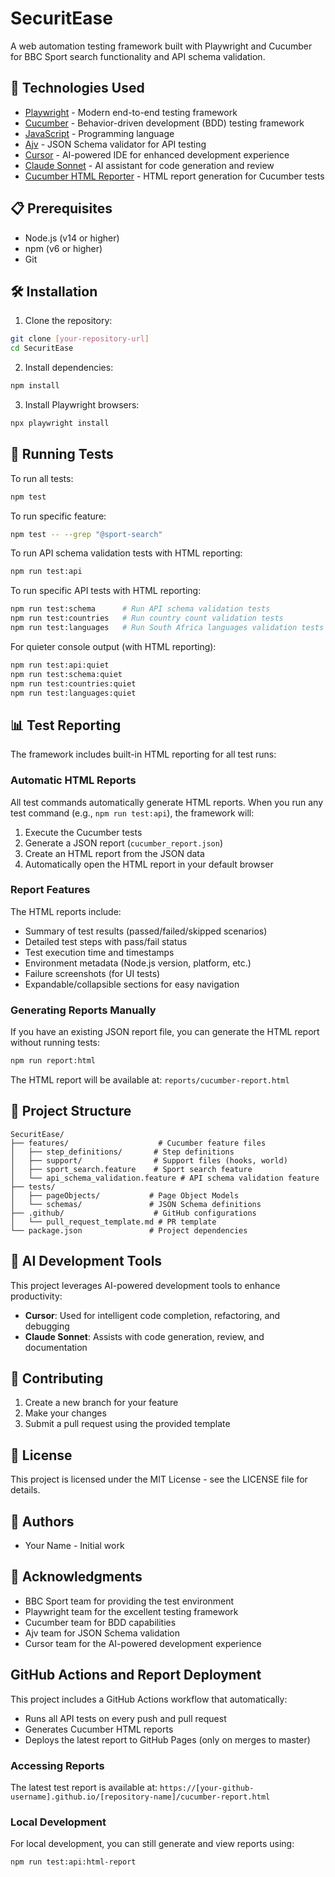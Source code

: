 # SecuritEase

A web automation testing framework built with Playwright and Cucumber for BBC Sport search functionality and API schema validation.

## 🚀 Technologies Used

- [Playwright](https://playwright.dev/) - Modern end-to-end testing framework
- [Cucumber](https://cucumber.io/) - Behavior-driven development (BDD) testing framework
- [JavaScript](https://developer.mozilla.org/en-US/docs/Web/JavaScript) - Programming language
- [Ajv](https://ajv.js.org/) - JSON Schema validator for API testing
- [Cursor](https://cursor.sh/) - AI-powered IDE for enhanced development experience
- [Claude Sonnet](https://www.anthropic.com/claude) - AI assistant for code generation and review
- [Cucumber HTML Reporter](https://github.com/gkushang/cucumber-html-reporter) - HTML report generation for Cucumber tests

## 📋 Prerequisites

- Node.js (v14 or higher)
- npm (v6 or higher)
- Git

## 🛠️ Installation

1. Clone the repository:

```bash
git clone [your-repository-url]
cd SecuritEase
```

2. Install dependencies:

```bash
npm install
```

3. Install Playwright browsers:

```bash
npx playwright install
```

## 🧪 Running Tests

To run all tests:

```bash
npm test
```

To run specific feature:

```bash
npm test -- --grep "@sport-search"
```

To run API schema validation tests with HTML reporting:

```bash
npm run test:api
```

To run specific API tests with HTML reporting:

```bash
npm run test:schema      # Run API schema validation tests
npm run test:countries   # Run country count validation tests
npm run test:languages   # Run South Africa languages validation tests
```

For quieter console output (with HTML reporting):

```bash
npm run test:api:quiet
npm run test:schema:quiet
npm run test:countries:quiet
npm run test:languages:quiet
```

## 📊 Test Reporting

The framework includes built-in HTML reporting for all test runs:

### Automatic HTML Reports

All test commands automatically generate HTML reports. When you run any test command (e.g., `npm run test:api`), the framework will:

1. Execute the Cucumber tests
2. Generate a JSON report (`cucumber_report.json`)
3. Create an HTML report from the JSON data
4. Automatically open the HTML report in your default browser

### Report Features

The HTML reports include:

- Summary of test results (passed/failed/skipped scenarios)
- Detailed test steps with pass/fail status
- Test execution time and timestamps
- Environment metadata (Node.js version, platform, etc.)
- Failure screenshots (for UI tests)
- Expandable/collapsible sections for easy navigation

### Generating Reports Manually

If you have an existing JSON report file, you can generate the HTML report without running tests:

```bash
npm run report:html
```

The HTML report will be available at: `reports/cucumber-report.html`

## 📁 Project Structure

```
SecuritEase/
├── features/                    # Cucumber feature files
│   ├── step_definitions/       # Step definitions
│   ├── support/                # Support files (hooks, world)
│   ├── sport_search.feature    # Sport search feature
│   └── api_schema_validation.feature # API schema validation feature
├── tests/
│   ├── pageObjects/           # Page Object Models
│   └── schemas/               # JSON Schema definitions
├── .github/                    # GitHub configurations
│   └── pull_request_template.md # PR template
└── package.json               # Project dependencies
```

## 🤖 AI Development Tools

This project leverages AI-powered development tools to enhance productivity:

- **Cursor**: Used for intelligent code completion, refactoring, and debugging
- **Claude Sonnet**: Assists with code generation, review, and documentation

## 📝 Contributing

1. Create a new branch for your feature
2. Make your changes
3. Submit a pull request using the provided template

## 📄 License

This project is licensed under the MIT License - see the LICENSE file for details.

## 👥 Authors

- Your Name - Initial work

## 🙏 Acknowledgments

- BBC Sport team for providing the test environment
- Playwright team for the excellent testing framework
- Cucumber team for BDD capabilities
- Ajv team for JSON Schema validation
- Cursor team for the AI-powered development experience

## GitHub Actions and Report Deployment

This project includes a GitHub Actions workflow that automatically:

- Runs all API tests on every push and pull request
- Generates Cucumber HTML reports
- Deploys the latest report to GitHub Pages (only on merges to master)

### Accessing Reports

The latest test report is available at: `https://[your-github-username].github.io/[repository-name]/cucumber-report.html`

### Local Development

For local development, you can still generate and view reports using:

```bash
npm run test:api:html-report
```
